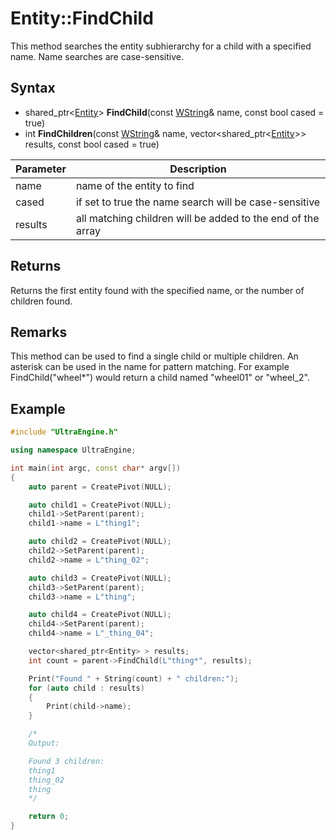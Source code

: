 # Entity::FindChild

This method searches the entity subhierarchy for a child with a specified name. Name searches are case-sensitive.

## Syntax

- shared_ptr<[Entity](Entity.md)\> **FindChild**(const [WString](WString.md)& name, const bool cased = true)
- int **FindChildren**(const [WString](WString.md)& name, vector<shared_ptr<[Entity](Entity.md)\>\> results, const bool cased = true)

| Parameter | Description |
| --- | --- |
| name | name of the entity to find |
| cased | if set to true the name search will be case-sensitive |
| results | all matching children will be added to the end of the array |

## Returns

Returns the first entity found with the specified name, or the number of children found.

## Remarks

This method can be used to find a single child or multiple children. An asterisk can be used in the name for pattern matching. For example FindChild("wheel*") would return a child named "wheel01" or "wheel_2".

## Example

```c++
#include "UltraEngine.h"

using namespace UltraEngine;

int main(int argc, const char* argv[])
{
	auto parent = CreatePivot(NULL);

	auto child1 = CreatePivot(NULL);
	child1->SetParent(parent);
	child1->name = L"thing1";

	auto child2 = CreatePivot(NULL);
	child2->SetParent(parent);
	child2->name = L"thing_02";

	auto child3 = CreatePivot(NULL);
	child3->SetParent(parent);
	child3->name = L"thing";

	auto child4 = CreatePivot(NULL);
	child4->SetParent(parent);
	child4->name = L"_thing_04";

	vector<shared_ptr<Entity> > results;
	int count = parent->FindChild(L"thing*", results);

	Print("Found " + String(count) + " children:");
	for (auto child : results)
	{
		Print(child->name);
	}

	/*
	Output:

	Found 3 children:
	thing1
	thing_02
	thing
	*/

	return 0;
}
```
